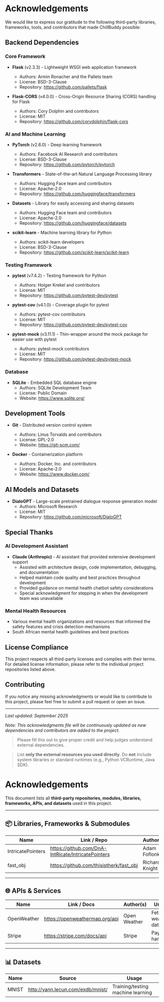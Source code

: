 # Acknowledgements

We would like to express our gratitude to the following third-party libraries, frameworks, tools, and contributors that made ChillBuddy possible:

## Backend Dependencies

### Core Framework
- **Flask** (v2.3.3) - Lightweight WSGI web application framework
  - Authors: Armin Ronacher and the Pallets team
  - License: BSD-3-Clause
  - Repository: https://github.com/pallets/flask

- **Flask-CORS** (v4.0.0) - Cross-Origin Resource Sharing (CORS) handling for Flask
  - Authors: Cory Dolphin and contributors
  - License: MIT
  - Repository: https://github.com/corydolphin/flask-cors

### AI and Machine Learning
- **PyTorch** (v2.6.0) - Deep learning framework
  - Authors: Facebook AI Research and contributors
  - License: BSD-3-Clause
  - Repository: https://github.com/pytorch/pytorch

- **Transformers** - State-of-the-art Natural Language Processing library
  - Authors: Hugging Face team and contributors
  - License: Apache-2.0
  - Repository: https://github.com/huggingface/transformers

- **Datasets** - Library for easily accessing and sharing datasets
  - Authors: Hugging Face team and contributors
  - License: Apache-2.0
  - Repository: https://github.com/huggingface/datasets

- **scikit-learn** - Machine learning library for Python
  - Authors: scikit-learn developers
  - License: BSD-3-Clause
  - Repository: https://github.com/scikit-learn/scikit-learn

### Testing Framework
- **pytest** (v7.4.2) - Testing framework for Python
  - Authors: Holger Krekel and contributors
  - License: MIT
  - Repository: https://github.com/pytest-dev/pytest

- **pytest-cov** (v4.1.0) - Coverage plugin for pytest
  - Authors: pytest-cov contributors
  - License: MIT
  - Repository: https://github.com/pytest-dev/pytest-cov

- **pytest-mock** (v3.11.1) - Thin-wrapper around the mock package for easier use with pytest
  - Authors: pytest-mock contributors
  - License: MIT
  - Repository: https://github.com/pytest-dev/pytest-mock

### Database
- **SQLite** - Embedded SQL database engine
  - Authors: SQLite Development Team
  - License: Public Domain
  - Website: https://www.sqlite.org/

## Development Tools

- **Git** - Distributed version control system
  - Authors: Linus Torvalds and contributors
  - License: GPL-2.0
  - Website: https://git-scm.com/

- **Docker** - Containerization platform
  - Authors: Docker, Inc. and contributors
  - License: Apache-2.0
  - Website: https://www.docker.com/

## AI Models and Datasets

- **DialoGPT** - Large-scale pretrained dialogue response generation model
  - Authors: Microsoft Research
  - License: MIT
  - Repository: https://github.com/microsoft/DialoGPT

## Special Thanks

### AI Development Assistant
- **Claude (Anthropic)** - AI assistant that provided extensive development support
  - Assisted with architecture design, code implementation, debugging, and documentation
  - Helped maintain code quality and best practices throughout development
  - Provided guidance on mental health chatbot safety considerations
  - Special acknowledgment for stepping in when the development team was unavailable

### Mental Health Resources
- Various mental health organizations and resources that informed the safety features and crisis detection mechanisms
- South African mental health guidelines and best practices

## License Compliance

This project respects all third-party licenses and complies with their terms. For detailed license information, please refer to the individual project repositories listed above.

## Contributing

If you notice any missing acknowledgments or would like to contribute to this project, please feel free to submit a pull request or open an issue.

---

*Last updated: September 2025*

*Note: This acknowledgments file will be continuously updated as new dependencies and contributors are added to the project.*

> Please fill this out to give proper credit and help judges understand external dependencies.

> List **only the external resources you used directly**. Do **not** include system libraries or standard runtimes (e.g., Python VCRuntime, Java SDK). 

# Acknowledgements

This document lists all **third-party repositories, modules, libraries, frameworks, APIs, and datasets** used in this project.  

---

## 📦 Libraries, Frameworks & Submodules
| Name                 | Link / Repo                                           | Author(s)       | Usage                  |
|----------------------|-------------------------------------------------------|-----------------|------------------------|
| IntricatePointers    | https://github.com/DnA-IntRicate/IntricatePointers    | Adam Foflonker  | Memory management      |
| fast_obj             | https://github.com/thisistherk/fast_obj               | Richard Knight  | Parsing OBJ files      |

---

## 🌐 APIs & Services
| Name          | Link / Docs                        | Author(s)      | Usage                             |
|---------------|------------------------------------|----------------|-----------------------------------|
| OpenWeather   | https://openweathermap.org/api     | Open Weather   | Fetching weather data             |
| Stripe        | https://stripe.com/docs/api        | Stripe         | Payment handling                  |

---

## 📊 Datasets
| Name          | Source                              | Usage                             |
|---------------|-------------------------------------|-----------------------------------|
| MNIST         | http://yann.lecun.com/exdb/mnist/   | Training/testing machine learning |
